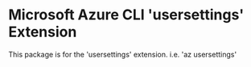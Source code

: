Microsoft Azure CLI 'usersettings' Extension
==========================================

This package is for the 'usersettings' extension.
i.e. 'az usersettings'
